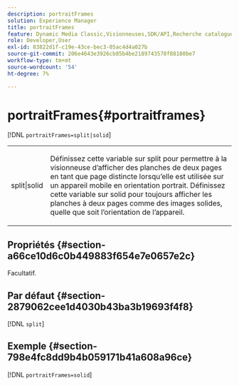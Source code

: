 ```yaml
---
description: portraitFrames
solution: Experience Manager
title: portraitFrames
feature: Dynamic Media Classic,Visionneuses,SDK/API,Recherche catalogue électronique
role: Developer,User
exl-id: 83822d1f-c19e-43ce-bec3-05ac4d4a027b
source-git-commit: 206e4643e3926cb85b4be2189743578f88180be7
workflow-type: tm+mt
source-wordcount: '54'
ht-degree: 7%

---
```


# portraitFrames{#portraitframes}

[!DNL `portraitFrames=split|solid`]

<table id="table_1D425B7685D448459CD3FE8D683C813C"> 
 <tbody> 
  <tr> 
   <td colname="col1"> <p> <span class="codeph"> split|solid</span> </p> </td> 
   <td colname="col2"> <p>Définissez cette variable sur <span class="codeph"> split</span> pour permettre à la visionneuse d’afficher des planches de deux pages en tant que page distincte lorsqu’elle est utilisée sur un appareil mobile en orientation portrait. Définissez cette variable sur <span class="codeph"> solid</span> pour toujours afficher les planches à deux pages comme des images solides, quelle que soit l’orientation de l’appareil. </p> </td> 
  </tr> 
 </tbody> 
</table>

## Propriétés {#section-a66ce10d6c0b449883f654e7e0657e2c}

Facultatif.

## Par défaut {#section-2879062cee1d4030b43ba3b19693f4f8}

[!DNL `split`]

## Exemple {#section-798e4fc8dd9b4b059171b41a608a96ce}

[!DNL `portraitFrames=solid`]
